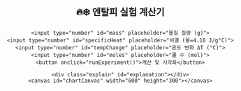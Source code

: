 <!DOCTYPE html>
<html lang="ko">
<head>
  <meta charset="UTF-8">
  <title>엔탈피 실험 – 발열·흡열 지원</title>
  <script src="https://cdn.jsdelivr.net/npm/chart.js"></script>
  <style>
    body { font-family: 'Segoe UI', sans-serif; text-align: center; margin: 20px; }
    .container { width: 600px; margin: auto; }
    input, button { padding: 8px; width: 90%; margin: 8px 0; font-size: 1em; }
    canvas { display: block; margin: 20px auto; }
    .explain { font-size: 1.1em; margin-top: 10px; }
  </style>
</head>
<body>
  <div class="container">
    <h2>🔥❄️ 엔탈피 실험 계산기</h2>

    <input type="number" id="mass" placeholder="물질 질량 (g)">
    <input type="number" id="specificHeat" placeholder="비열 (물=4.18 J/g°C)">
    <input type="number" id="tempChange" placeholder="온도 변화 ΔT (°C)">
    <input type="number" id="moles" placeholder="몰 수 (mol)">
    <button onclick="runExperiment()">계산 및 시각화</button>

    <div class="explain" id="explanation"></div>
    <canvas id="chartCanvas" width="600" height="300"></canvas>
  </div>

  <script>
    function runExperiment() {
      // 입력값 읽기
      const m = parseFloat(document.getElementById('mass').value);
      const c = parseFloat(document.getElementById('specificHeat').value);
      const dT = parseFloat(document.getElementById('tempChange').value);
      const n = parseFloat(document.getElementById('moles').value);
      if ([m, c, dT, n].some(isNaN)) {
        alert('모든 값을 입력해주세요!');
        return;
      }

      // 엔탈피 계산
      const q = m * c * dT;        // q = m·c·ΔT
      const ΔH = q / n;            // ΔH = q / n

      // 반응 유형 판별
      const isExo = ΔH < 0;
      const typeLabel = isExo
        ? '발열반응 (열 방출🔥)'
        : '흡열반응 (열 흡수❄️)';

      // 결과 텍스트 출력
      document.getElementById('explanation').innerHTML = `
        이 반응은 <b>${typeLabel}</b><br>
        전체 열량 Q = ${q.toFixed(2)} J<br>
        몰당 엔탈피 ΔH = ${ΔH.toFixed(2)} J/mol
      `;

      // 차트 그리기
      drawChart(Math.abs(q), Math.abs(ΔH), isExo);
    }

    function drawChart(qAbs, ΔHAbs, isExo) {
      const ctx = document.getElementById('chartCanvas').getContext('2d');
      if (window._enthalpyChart) window._enthalpyChart.destroy();
      window._enthalpyChart = new Chart(ctx, {
        type: 'bar',
        data: {
          labels: ['전체 열량 Q', '몰당 엔탈피 ΔH'],
          datasets: [{
            label: '절댓값 (J)',
            data: [qAbs, ΔHAbs],
            backgroundColor: isExo
              ? ['#FF6347', '#FF6347']  // 발열: 빨간 계열
              : ['#1E90FF', '#1E90FF']  // 흡열: 파란 계열
          }]
        },
        options: {
          scales: { y: { beginAtZero: true } },
          plugins: { legend: { display: false } }
        }
      });
    }
  </script>
</body>
</html>
